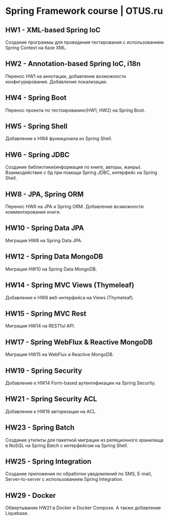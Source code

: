 # Spring Framework course | OTUS.ru

## HW1 - XML-based Spring IoC
Создание программы для проведения тестирования с использованием
Spring Context на базе XML.

## HW2 - Annotation-based Spring IoC, i18n
Перенос HW1 на аннотации, добавление возможности конфигурирования.
Добавление локализации.

## HW4 - Spring Boot
Перенос проекта по тестоированию(HW1, HW2) на Spring Boot.

## HW5 - Spring Shell
Добавление к HW4 функицонала из Spring Shell.

## HW6 - Spring JDBC
Создание библиотики(информация по книге, авторы, жанры).
Взаимодействие с бд при помощи Spring JDBC, интерфейс на 
Spring Shell.

## HW8 - JPA, Spring ORM
Перенос HW6 на JPA и Spring ORM. Добавление возможности
комментирование книги.

## HW10 - Spring Data JPA
Миграция HW8 на Spring Data JPA.

## HW12 - Spring Data MongoDB
Миграция HW10 на Spring Data MongoDB.

## HW14 - Spring MVC Views (Thymeleaf)
Добавление к HW8 веб-интерфейса на Views (Thymeleaf).

## HW15 - Spring MVC Rest
Миграция HW14 на RESTful API.

## HW17 - Spring WebFlux & Reactive MongoDB
Миграция HW15 на WebFlux и Reactive MongoDB.

## HW19 - Spring Security
Добавление к HW14 Form-based аутентификации на Spring Security.

## HW21 - Spring Security ACL
Добавление к HW19 авторизации на ACL.

## HW23 - Spring Batch
Создание утилиты для пакетной миграции из реляционного хранилища в NoSQL на 
Spring Batch с интерфейсом на Spring Shell.

## HW25 - Spring Integration
Создание приложения по обработки уведомлений по SMS, E-mail, Server-to-server
c использованием Spring Integration.

## HW29 - Docker
Обвертывание HW21 в Docker и Docker Compose. А также добавление Liquebase.

